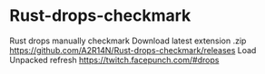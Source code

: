 # Rust-drops-checkmark
Rust drops manually checkmark
Download latest extension .zip https://github.com/A2R14N/Rust-drops-checkmark/releases
Load Unpacked
refresh https://twitch.facepunch.com/#drops
